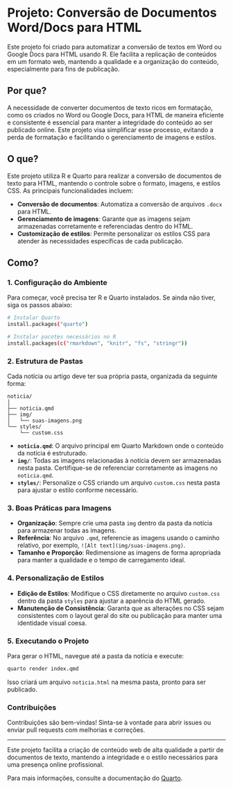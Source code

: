 # Projeto: Conversão de Documentos Word/Docs para HTML

Este projeto foi criado para automatizar a conversão de textos em Word ou Google Docs para HTML usando R. Ele facilita a replicação de conteúdos em um formato web, mantendo a qualidade e a organização do conteúdo, especialmente para fins de publicação.

## Por que?

A necessidade de converter documentos de texto ricos em formatação, como os criados no Word ou Google Docs, para HTML de maneira eficiente e consistente é essencial para manter a integridade do conteúdo ao ser publicado online. Este projeto visa simplificar esse processo, evitando a perda de formatação e facilitando o gerenciamento de imagens e estilos.

## O que?

Este projeto utiliza R e Quarto para realizar a conversão de documentos de texto para HTML, mantendo o controle sobre o formato, imagens, e estilos CSS. As principais funcionalidades incluem:

- **Conversão de documentos**: Automatiza a conversão de arquivos `.docx` para HTML.
- **Gerenciamento de imagens**: Garante que as imagens sejam armazenadas corretamente e referenciadas dentro do HTML.
- **Customização de estilos**: Permite personalizar os estilos CSS para atender às necessidades específicas de cada publicação.

## Como?

### 1. Configuração do Ambiente

Para começar, você precisa ter R e Quarto instalados. Se ainda não tiver, siga os passos abaixo:

```bash
# Instalar Quarto
install.packages("quarto")

# Instalar pacotes necessários no R
install.packages(c("rmarkdown", "knitr", "fs", "stringr"))
```

### 2. Estrutura de Pastas

Cada notícia ou artigo deve ter sua própria pasta, organizada da seguinte forma:

```
noticia/
│
├── noticia.qmd
├── img/
│   └── suas-imagens.png
└── styles/
    └── custom.css
```

- **`noticia.qmd`**: O arquivo principal em Quarto Markdown onde o conteúdo da notícia é estruturado.
- **`img/`**: Todas as imagens relacionadas à notícia devem ser armazenadas nesta pasta. Certifique-se de referenciar corretamente as imagens no `noticia.qmd`.
- **`styles/`**: Personalize o CSS criando um arquivo `custom.css` nesta pasta para ajustar o estilo conforme necessário.

### 3. Boas Práticas para Imagens

- **Organização**: Sempre crie uma pasta `img` dentro da pasta da notícia para armazenar todas as imagens.
- **Referência**: No arquivo `.qmd`, referencie as imagens usando o caminho relativo, por exemplo, `![Alt text](img/suas-imagens.png)`.
- **Tamanho e Proporção**: Redimensione as imagens de forma apropriada para manter a qualidade e o tempo de carregamento ideal.

### 4. Personalização de Estilos

- **Edição de Estilos**: Modifique o CSS diretamente no arquivo `custom.css` dentro da pasta `styles` para ajustar a aparência do HTML gerado.
- **Manutenção de Consistência**: Garanta que as alterações no CSS sejam consistentes com o layout geral do site ou publicação para manter uma identidade visual coesa.

### 5. Executando o Projeto

Para gerar o HTML, navegue até a pasta da notícia e execute:

```bash
quarto render index.qmd
```

Isso criará um arquivo `noticia.html` na mesma pasta, pronto para ser publicado.

### Contribuições

Contribuições são bem-vindas! Sinta-se à vontade para abrir issues ou enviar pull requests com melhorias e correções.

---

Este projeto facilita a criação de conteúdo web de alta qualidade a partir de documentos de texto, mantendo a integridade e o estilo necessários para uma presença online profissional.

Para mais informações, consulte a documentação do [Quarto](https://quarto.org/).
